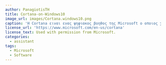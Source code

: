 ```yaml
---
author: PanagiotisTH
title: Cortana-on-Windows10
image_url: images/Cortana.windows10.png
caption: 'Η Cortana ειναι ενας ψηφιακος βοηθος της Microsoft ο οποιος χρησημοποιειτε για τα  Windows 10, Windows 10 Mobile, Windows Phone 8.1, Invoke smart speaker, Microsoft Band, Surface Headphones, Xbox One, iOS, Android, Windows Mixed Reality και στην Amazon Alexa.'
license_url: 'https://www.microsoft.com/en-us/cortana'
license_text: Used with permission from Microsoft.
categories:
  - assistant
tags:
  - Microsoft
  - Software
---
```

